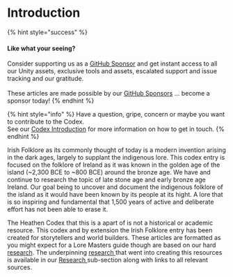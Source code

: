 # Introduction

{% hint style="success" %}
#### Like what your seeing?

Consider supporting us as a [GitHub Sponsor](../../../) and get instant access to all our Unity assets, exclusive tools and assets, escalated support and issue tracking and our gratitude.\
\
These articles are made possible by our [GitHub Sponsors](https://github.com/sponsors/heathen-engineering) ... become a sponsor today!
{% endhint %}

{% hint style="info" %}
Have a question, gripe, concern or maybe you want to contribute to the Codex.\
See our [Codex Introduction](../../introduction/) for more information on how to get in touch.
{% endhint %}

Irish Folklore as its commonly thought of today is a modern invention arising in the dark ages, largely to supplant the indigenous lore. This codex entry is focused on the folklore of Ireland as it was known in the golden age of the island (\~2,300 BCE to \~800 BCE) around the bronze age. We have and continue to research the topic of late stone age and early bronze age Ireland. Our goal being to uncover and document the indigenous folklore of the island as it would have been known by its people at its hight. A lore that is so inspiring and fundamental that 1,500 years of active and deliberate effort has not been able to erase it.

The Heathen Codex that this is a apart of is not a historical or academic resource. This codex and by extension the Irish Folklore entry has been created for storytellers and world builders. These articles are formatted as you might expect for a Lore Masters guide though are based on our hard [research](../research/). The underpinning [research ](../research/)that went into creating this resources is available in our [Research ](../research/)sub-section along with links to all relevant sources.

